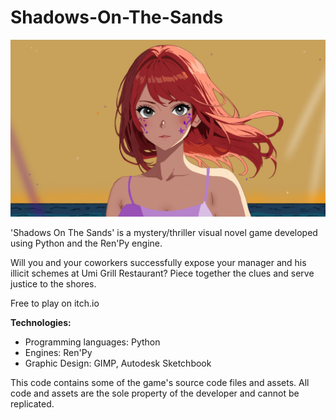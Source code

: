 # Shadows-On-The-Sands
<img src = "yuzu_closeup.png">

'Shadows On The Sands' is a mystery/thriller visual novel game developed using Python and the Ren'Py engine.

Will you and your coworkers successfully expose your manager and his illicit schemes at Umi Grill Restaurant? Piece together the clues and serve justice to the shores.

Free to play on itch.io

<b>Technologies:</b>
- Programming languages: Python
- Engines: Ren'Py
- Graphic Design: GIMP, Autodesk Sketchbook

This code contains some of the game's source code files and assets. All code and assets are the sole property of the developer and cannot be replicated.
